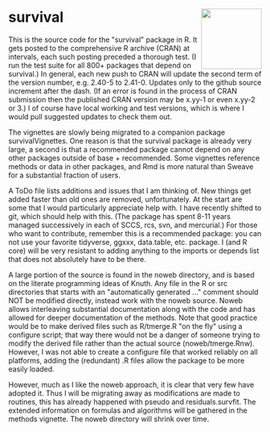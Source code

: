 # survival <img src='man/figures/logo.png' align="right" height="120" />

This is the source code for the "survival" package in R.  It gets posted to the comprehensive R archive (CRAN) at intervals, each such posting preceded a thorough test. (I run the test suite for all 800+ packages that depend on survival.)  In general, each new push to CRAN will update the second term of the version number, e.g. 2.40-5 to 2.41-0.  Updates only to the github source increment after the dash.  (If an error is found in the process of CRAN submission then the published CRAN version may be x.yy-1 or even x.yy-2 or 3.) I of course have local working and test versions, which is where I would pull suggested updates to check them out.

The vignettes are slowly being migrated to a companion package survivalVignettes. One reason is that the survival package is already very large, a second is that a recommended package cannot depend on any other packages outside of base + recommended. Some vignettes reference methods or data in other packages, and Rmd is more natural than Sweave for a substantial fraction of users.

A ToDo file lists additions and issues that I am thinking of. New things get added faster than old ones are removed, unfortunately. At the start are some that I would particularly appreciate help with. I have recently shifted to git, which should help with this. (The package has spent 8-11 years managed successively in each of SCCS, rcs, svn, and mercurial.) For those who want to contribute, remember this is a recommended package: you can not use your favorite tidyverse, ggxxx, data.table, etc. package. I (and R core) will be very resistant to adding anything to the imports or depends list that does not absolutely have to be there.

A large portion of the source is found in the noweb directory, and is based on the literate programming ideas of Knuth. Any file in the R or src directories that starts with an "automatically generated ..." comment should NOT be modified directly, instead work with the noweb source.  Noweb allows interleaving substantial documentation along with the code and has allowed for deeper documentation of the methods.  Note that good practice would be to make derived files such as R/tmerge.R "on the fly" using a configure script; that way there would not be a danger of someone trying to modify the derived file rather than the actual source (noweb/tmerge.Rnw).  However, I was not able to create a configure file that worked reliably on all platforms, adding the (redundant) .R files allow the package to be more easily loaded.

However, much as I like the noweb approach, it is clear that very few have adopted it. Thus I will be migrating away as modifications are made to routines, this has already happened with pseudo and residuals.survfit.  The extended information on formulas and algorithms will be gathered in the methods vignette.  The noweb directory will shrink over time.
